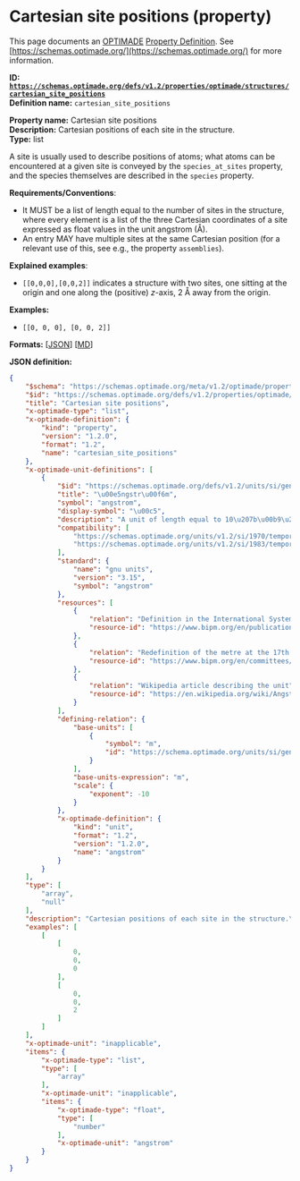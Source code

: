 # Cartesian site positions (property)

This page documents an [OPTIMADE](https://www.optimade.org/) [Property Definition](https://schemas.optimade.org/#definitions). See [https://schemas.optimade.org/](https://schemas.optimade.org/) for more information.

**ID: [`https://schemas.optimade.org/defs/v1.2/properties/optimade/structures/cartesian_site_positions`](https://schemas.optimade.org/defs/v1.2/properties/optimade/structures/cartesian_site_positions)**  
**Definition name:** `cartesian_site_positions`

**Property name:** Cartesian site positions  
**Description:** Cartesian positions of each site in the structure.  
**Type:** list  

A site is usually used to describe positions of atoms; what atoms can be encountered at a given site is conveyed by the `species_at_sites` property, and the species themselves are described in the `species` property.

**Requirements/Conventions**:

- It MUST be a list of length equal to the number of sites in the structure, where every element is a list of the three Cartesian coordinates of a site expressed as float values in the unit angstrom (Å).
- An entry MAY have multiple sites at the same Cartesian position (for a relevant use of this, see e.g., the property `assemblies`).

**Explained examples**:

- `[[0,0,0],[0,0,2]]` indicates a structure with two sites, one sitting at the origin and one along the (positive) *z*-axis, 2 Å away from the origin.

**Examples:**

- `[[0, 0, 0], [0, 0, 2]]`

**Formats:** [[JSON](cartesian_site_positions.json)] [[MD](cartesian_site_positions.md)]

**JSON definition:**

``` json
{
    "$schema": "https://schemas.optimade.org/meta/v1.2/optimade/property_definition.md",
    "$id": "https://schemas.optimade.org/defs/v1.2/properties/optimade/structures/cartesian_site_positions",
    "title": "Cartesian site positions",
    "x-optimade-type": "list",
    "x-optimade-definition": {
        "kind": "property",
        "version": "1.2.0",
        "format": "1.2",
        "name": "cartesian_site_positions"
    },
    "x-optimade-unit-definitions": [
        {
            "$id": "https://schemas.optimade.org/defs/v1.2/units/si/general/angstrom",
            "title": "\u00e5ngstr\u00f6m",
            "symbol": "angstrom",
            "display-symbol": "\u00c5",
            "description": "A unit of length equal to 10\u207b\u00b9\u2070 meter, using the current, or one of the historical, definitions of the SI units.\n\nThe \u00e5ngstr\u00f6m appear in the International System of Units (SI), 1th ed. (1970) defined as \"1 \u00c5 = 0.1 nm = 10\u207b\u00b9\u2070 m\".\n\nThe \u00e5ngstr\u00f6m was implicitly redefined via the redefinition of the metre at the 17th CGPM meeting (1983), resolution 1.\n\nThe International System of Units (SI), 1th ed. (1970) categorizes the unit as \"temporarily admitted\" for use with the SI units.\nThe International System of Units (SI), 7th ed. (1998) changes the categorisation to \"Other non-SI units currently accepted for use with the International System.\"\nThe International System of Units (SI), 8th ed. (2006) changes the categorization to \"Other non-SI units\" and adds as a clarifying footnote \"The \u00e5ngstr\u00f6m is widely used by x-ray crystallographers and structural chemists because all chemical bonds lie in the range 1 to 3 \u00e5ngstr\u00f6ms. However it has no official sanction from the CIPM or the CGPM.\"\nThe \u00e5ngstr\u00f6m is omitted in the International System of Units (SI), 9th Edition (2019).\n\nThis is a generalized definition taken to reference the current, or one of the historical, SI unit definitions.\nThis definition is intended for situations when it is not possible to be more precise, e.g., in contexts where data have been collected that uses different historical SI definitions.",
            "compatibility": [
                "https://schemas.optimade.org/units/v1.2/si/1970/temporary/angstrom",
                "https://schemas.optimade.org/units/v1.2/si/1983/temporary/angstrom"
            ],
            "standard": {
                "name": "gnu units",
                "version": "3.15",
                "symbol": "angstrom"
            },
            "resources": [
                {
                    "relation": "Definition in the International System of Units (SI), 1th Edition",
                    "resource-id": "https://www.bipm.org/en/publications/si-brochure"
                },
                {
                    "relation": "Redefinition of the metre at the 17th CGPM meeting (1983), resolution 1",
                    "resource-id": "https://www.bipm.org/en/committees/cg/cgpm/17-1983/resolution-1"
                },
                {
                    "relation": "Wikipedia article describing the unit",
                    "resource-id": "https://en.wikipedia.org/wiki/Angstrom"
                }
            ],
            "defining-relation": {
                "base-units": [
                    {
                        "symbol": "m",
                        "id": "https://schema.optimade.org/units/si/general/metre"
                    }
                ],
                "base-units-expression": "m",
                "scale": {
                    "exponent": -10
                }
            },
            "x-optimade-definition": {
                "kind": "unit",
                "format": "1.2",
                "version": "1.2.0",
                "name": "angstrom"
            }
        }
    ],
    "type": [
        "array",
        "null"
    ],
    "description": "Cartesian positions of each site in the structure.\n\nA site is usually used to describe positions of atoms; what atoms can be encountered at a given site is conveyed by the `species_at_sites` property, and the species themselves are described in the `species` property.\n\n**Requirements/Conventions**:\n\n- It MUST be a list of length equal to the number of sites in the structure, where every element is a list of the three Cartesian coordinates of a site expressed as float values in the unit angstrom (\u00c5).\n- An entry MAY have multiple sites at the same Cartesian position (for a relevant use of this, see e.g., the property `assemblies`).\n\n**Explained examples**:\n\n- `[[0,0,0],[0,0,2]]` indicates a structure with two sites, one sitting at the origin and one along the (positive) *z*-axis, 2 \u00c5 away from the origin.",
    "examples": [
        [
            [
                0,
                0,
                0
            ],
            [
                0,
                0,
                2
            ]
        ]
    ],
    "x-optimade-unit": "inapplicable",
    "items": {
        "x-optimade-type": "list",
        "type": [
            "array"
        ],
        "x-optimade-unit": "inapplicable",
        "items": {
            "x-optimade-type": "float",
            "type": [
                "number"
            ],
            "x-optimade-unit": "angstrom"
        }
    }
}
```